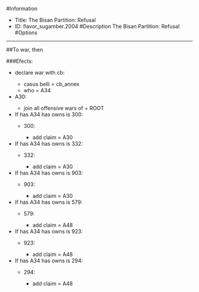 #Information
 - Title: The Bisan Partition: Refusal
 - ID: flavor_sugamber.2004
#Description
The Bisan Partition: Refusal
#Options

___
##To war, then

###Efects:<ul><li>declare war with cb:</li><ul><li>casus belli = cb_annex</li><li>who = A34</li></ul><li>A30:</li><ul><li>join all offensive wars of = ROOT</li></ul><li>If has A34 has owns is 300:</li><ul><li>300:</li><ul><li>add claim = A30</li></ul></ul><li>If has A34 has owns is 332:</li><ul><li>332:</li><ul><li>add claim = A30</li></ul></ul><li>If has A34 has owns is 903:</li><ul><li>903:</li><ul><li>add claim = A30</li></ul></ul><li>If has A34 has owns is 579:</li><ul><li>579:</li><ul><li>add claim = A48</li></ul></ul><li>If has A34 has owns is 923:</li><ul><li>923:</li><ul><li>add claim = A48</li></ul></ul><li>If has A34 has owns is 294:</li><ul><li>294:</li><ul><li>add claim = A48</li></ul></ul></ul>
